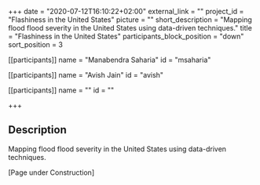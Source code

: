 +++
date = "2020-07-12T16:10:22+02:00"
external_link = ""
project_id = "Flashiness in the United States"
picture = ""
short_description = "Mapping flood flood severity in the United States using data-driven techniques."
title = "Flashiness in the United States"
participants_block_position = "down"
sort_position = 3



[[participants]]
    name = "Manabendra Saharia"
    id = "msaharia"

[[participants]]
    name = "Avish Jain"
    id = "avish"

[[participants]]
    name = ""
    id = ""

+++

## Description

Mapping flood flood severity in the United States using data-driven techniques.


[Page under Construction]